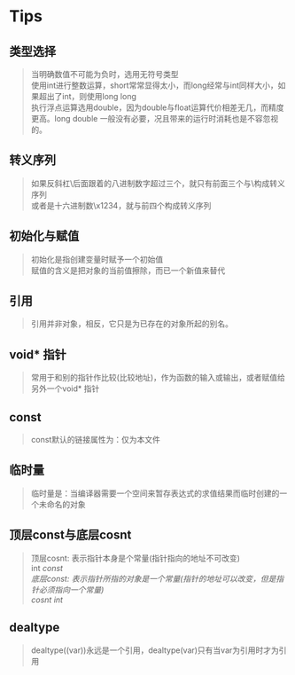 # Tips

## 类型选择
>当明确数值不可能为负时，选用无符号类型  
>使用int进行整数运算，short常常显得太小，而long经常与int同样大小，如果超出了int，则使用long long  
>执行浮点运算选用double，因为double与float运算代价相差无几，而精度更高。long double 一般没有必要，况且带来的运行时消耗也是不容忽视的。

## 转义序列
>如果反斜杠\后面跟着的八进制数字超过三个，就只有前面三个与\构成转义序列  
>或者是十六进制数\x1234，就与前四个构成转义序列

## 初始化与赋值
>初始化是指创建变量时赋予一个初始值  
>赋值的含义是把对象的当前值擦除，而已一个新值来替代

## 引用
>引用并非对象，相反，它只是为已存在的对象所起的别名。

## void* 指针
>常用于和别的指针作比较(比较地址)，作为函数的输入或输出，或者赋值给另外一个void* 指针

## const
>const默认的链接属性为：仅为本文件

## 临时量
>临时量是：当编译器需要一个空间来暂存表达式的求值结果而临时创建的一个未命名的对象
 
## 顶层const与底层cosnt
>顶层cosnt: 表示指针本身是个常量(指针指向的地址不可改变)  
>int *const  
>底层const: 表示指针所指的对象是一个常量(指针的地址可以改变，但是指针必须指向一个常量)  
>cosnt int*  

## dealtype
>dealtype((var))永远是一个引用，dealtype(var)只有当var为引用时才为引用